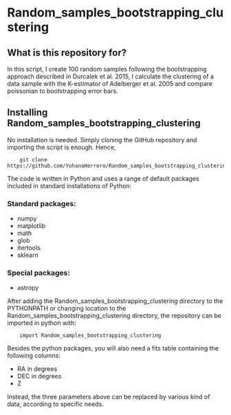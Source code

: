 # Random_samples_bootstrapping_clustering

## **What is this repository for?**

In this script, I create 100 random samples following the bootstrapping approach described in Durcalek et al. 2015, I calculate the clustering of a data sample with the K-estimator of Adelberger et al. 2005 and compare poissonian to bootstrapping error bars.

## **Installing Random_samples_bootstrapping_clustering**

No installation is needed. Simply cloning the GitHub repository and importing the script is enough. Hence, 

```
    git clone https://github.com/YohanaHerrero/Random_samples_bootstrapping_clustering.git
```

The code is written in Python and uses a range of default packages included in standard installations of Python:

### **Standard packages:**

- numpy  
- matplotlib
- math
- glob
- itertools
- sklearn

### **Special packages:**

- astropy 

After adding the Random_samples_bootstrapping_clustering directory to the PYTHONPATH or changing location to the Random_samples_bootstrapping_clustering directory, the repository can be imported in python with:

```
    import Random_samples_bootstrapping_clustering
```

Besides the python packages, you will also need a fits table containing the following columns:

- RA in degrees
- DEC in degrees
- Z 

Instead, the three parameters above can be replaced by various kind of data, according to specific needs.
